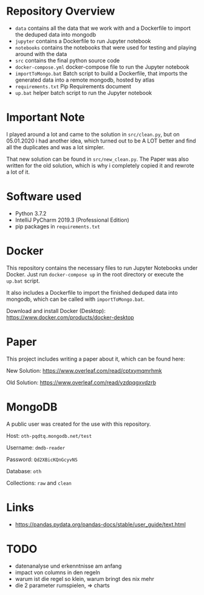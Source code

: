 # Repository Overview
* `data` contains all the data that we work with and a Dockerfile to import the deduped data into mongodb
* `jupyter` contains a Dockerfile to run Jupyter notebook
* `notebooks` contains the notebooks that were used for testing and playing around with the data
* `src` contains the final python source code
* `docker-compose.yml` docker-compose file to run the Jupyter notebook
* `importToMongo.bat` Batch script to build a Dockerfile, that imports the generated data into a remote mongodb, hosted by atlas
* `requirements.txt` Pip Requirements document
* `up.bat` helper batch script to run the Jupyter notebook

# Important Note
I played around a lot and came to the solution in `src/clean.py`, but on 05.01.2020 
i had another idea, which turned out to be A LOT better and find 
all the duplicates and was a lot simpler.

That new solution can be found in `src/new_clean.py`.
The Paper was also written for the old solution, which is why i completely copied it
and rewrote a lot of it.

# Software used
* Python 3.7.2
* IntelliJ PyCharm 2019.3 (Professional Edition)
* pip packages in `requirements.txt`

# Docker
This repository contains the necessary files to run Jupyter Notebooks under Docker.
Just run `docker-compose up` in the root directory or execute the `up.bat` script.

It also includes a Dockerfile to import the finished deduped data into mongodb,
which can be called with `importToMongo.bat`.

Download and install Docker (Desktop): <https://www.docker.com/products/docker-desktop>

# Paper
This project includes writing a paper about it, which can be found here: 

New Solution: <https://www.overleaf.com/read/cptxymqmrhmk>

Old Solution: <https://www.overleaf.com/read/vzdpqgxvdzrb>

# MongoDB
A public user was created for the use with this repository.

Host: `oth-pqdtq.mongodb.net/test`

Username: `dmdb-reader`
 
Password: `Qd2XBicKQnGcyvNS`

Database: `oth`

Collections: `raw` and `clean`

# Links
* <https://pandas.pydata.org/pandas-docs/stable/user_guide/text.html>

# TODO
* datenanalyse und erkenntnisse am anfang
* impact von columns in den regeln
* warum ist die regel so klein, warum bringt des nix mehr
* die 2 parameter rumspielen, => charts